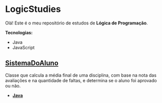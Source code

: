 # LogicStudies

Olá! Este é o meu repositório de estudos de **Lógica de Programação**.

**Tecnologias:**

* Java
* JavaScript

## [SistemaDoAluno](https://github.com/JesseLopesTI/LogicStudies/blob/master/Java/SistemaDoAluno.java)

Classe que calcula a média final de uma disciplina, com base na nota das avaliações e na quantidade de faltas, e determina se o aluno foi aprovado ou não.

* [**Java**](https://github.com/JesseLopesTI/LogicStudies/blob/master/Java/SistemaDoAluno.java)
